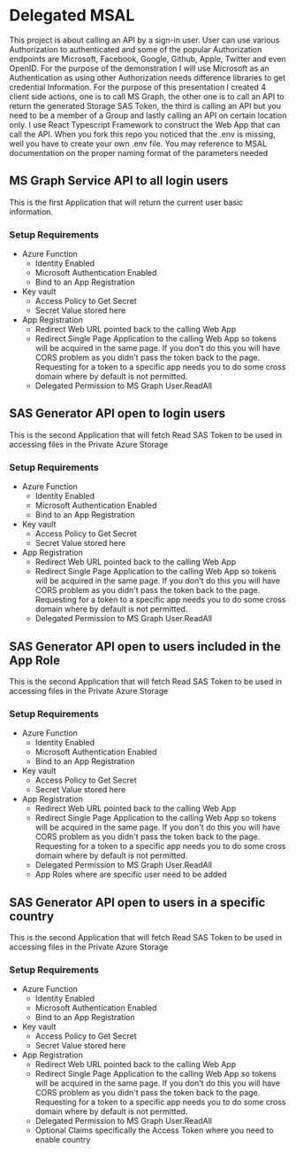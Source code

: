 # Delegated MSAL
This project is about calling an API by a sign-in user. User can use various Authorization to authenticated and some of the popular Authorization endpoints are Microsoft, Facebook, Google, Github, Apple, Twitter and even OpenID. For the purpose of the demonstration I will use Microsoft as an Authentication as using other Authorization needs difference libraries to get credential Information. For the purpose of this presentation I created 4 client side actions, one is to call MS Graph, the other one is to call an API to return the generated Storage SAS Token, the third is calling an API but you need to be a member of a Group and lastly calling an API on certain location only. I use React Typescript Framework to construct the Web App that can call the API. When you fork this repo you noticed that the .env is missing, well you have to create your own .env file. You may reference to MSAL documentation on the proper naming format of the parameters needed

## MS Graph Service API to all login users
This is the first Application that will return the current user basic information.

### Setup Requirements
- Azure Function
  * Identity Enabled
  * Microsoft Authentication Enabled
  * Bind to an App Registration
- Key vault
  * Access Policy to Get Secret
  * Secret Value stored here
- App Registration
  * Redirect Web URL pointed back to the calling Web App
  * Redirect Single Page Application to the calling Web App so tokens will be acquired in the same page. If you don't do this you will have CORS problem as you didn't pass the token back to the page. Requesting for a token to a specific app needs you to do some cross domain where by default is not permitted. 
  * Delegated Permission to MS Graph User.ReadAll

## SAS Generator API open to login users
This is the second Application that will fetch Read SAS Token to be used in accessing files in the Private Azure Storage

### Setup Requirements
- Azure Function
  * Identity Enabled
  * Microsoft Authentication Enabled
  * Bind to an App Registration
- Key vault
  * Access Policy to Get Secret
  * Secret Value stored here
- App Registration
  * Redirect Web URL pointed back to the calling Web App
  * Redirect Single Page Application to the calling Web App so tokens will be acquired in the same page. If you don't do this you will have CORS problem as you didn't pass the token back to the page. Requesting for a token to a specific app needs you to do some cross domain where by default is not permitted. 
  * Delegated Permission to MS Graph User.ReadAll

## SAS Generator API open to users included in the App Role
This is the second Application that will fetch Read SAS Token to be used in accessing files in the Private Azure Storage

### Setup Requirements
- Azure Function
  * Identity Enabled
  * Microsoft Authentication Enabled
  * Bind to an App Registration
- Key vault
  * Access Policy to Get Secret
  * Secret Value stored here
- App Registration
  * Redirect Web URL pointed back to the calling Web App
  * Redirect Single Page Application to the calling Web App so tokens will be acquired in the same page. If you don't do this you will have CORS problem as you didn't pass the token back to the page. Requesting for a token to a specific app needs you to do some cross domain where by default is not permitted. 
  * Delegated Permission to MS Graph User.ReadAll
  * App Roles where are specific user need to be added

## SAS Generator API open to users in a specific country
This is the second Application that will fetch Read SAS Token to be used in accessing files in the Private Azure Storage

### Setup Requirements
- Azure Function
  * Identity Enabled
  * Microsoft Authentication Enabled
  * Bind to an App Registration
- Key vault
  * Access Policy to Get Secret
  * Secret Value stored here
- App Registration
  * Redirect Web URL pointed back to the calling Web App
  * Redirect Single Page Application to the calling Web App so tokens will be acquired in the same page. If you don't do this you will have CORS problem as you didn't pass the token back to the page. Requesting for a token to a specific app needs you to do some cross domain where by default is not permitted. 
  * Delegated Permission to MS Graph User.ReadAll
  * Optional Claims specifically the Access Token where you need to enable country

